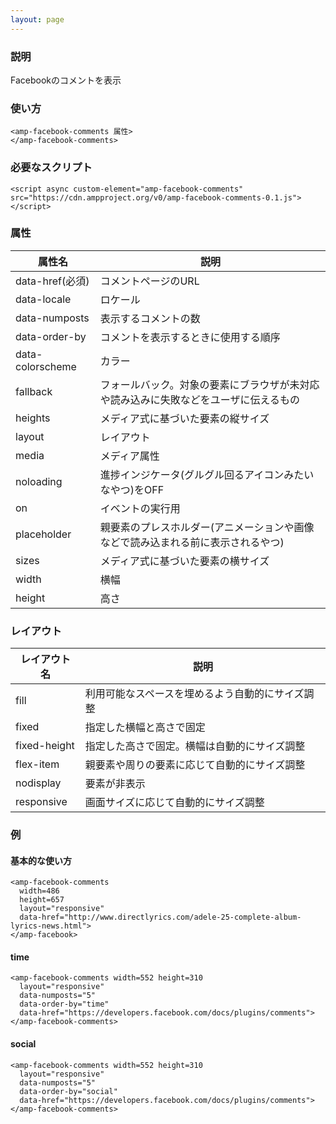 ```yaml
---
layout: page
---
```


### 説明

Facebookのコメントを表示

### 使い方

    <amp-facebook-comments 属性>
    </amp-facebook-comments>

### 必要なスクリプト

    <script async custom-element="amp-facebook-comments" src="https://cdn.ampproject.org/v0/amp-facebook-comments-0.1.js"></script>

### 属性

| 属性名           | 説明                                                   |
|------------------|--------------------------------------------------------|
| data-href(必須)  | コメントページのURL                                            |
| data-locale      | ロケール                                                   |
| data-numposts    | 表示するコメントの数                                          |
| data-order-by    | コメントを表示するときに使用する順序                               |
| data-colorscheme | カラー                                                    |
| fallback         | フォールバック。対象の要素にブラウザが未対応や読み込みに失敗などをユーザに伝えるもの |
| heights          | メディア式に基づいた要素の縦サイズ                                 |
| layout           | レイアウト                                                  |
| media            | メディア属性                                               |
| noloading        | 進捗インジケータ(グルグル回るアイコンみたいなやつ)をOFF                      |
| on               | イベントの実行用                                            |
| placeholder      | 親要素のプレスホルダー(アニメーションや画像などで読み込まれる前に表示されるやつ)    |
| sizes            | メディア式に基づいた要素の横サイズ                                 |
| width            | 横幅                                                   |
| height           | 高さ                                                    |

### レイアウト

| レイアウト名      | 説明                               |
|--------------|----------------------------------|
| fill         | 利用可能なスペースを埋めるよう自動的にサイズ調整 |
| fixed        | 指定した横幅と高さで固定                |
| fixed-height | 指定した高さで固定。横幅は自動的にサイズ調整 |
| flex-item    | 親要素や周りの要素に応じて自動的にサイズ調整 |
| nodisplay    | 要素が非表示                        |
| responsive   | 画面サイズに応じて自動的にサイズ調整         |

### 例

#### 基本的な使い方

    <amp-facebook-comments
      width=486
      height=657
      layout="responsive"
      data-href="http://www.directlyrics.com/adele-25-complete-album-lyrics-news.html">
    </amp-facebook>

#### time

    <amp-facebook-comments width=552 height=310
      layout="responsive"
      data-numposts="5"
      data-order-by="time"
      data-href="https://developers.facebook.com/docs/plugins/comments">
    </amp-facebook-comments>

#### social

    <amp-facebook-comments width=552 height=310
      layout="responsive"
      data-numposts="5"
      data-order-by="social"
      data-href="https://developers.facebook.com/docs/plugins/comments">
    </amp-facebook-comments>
